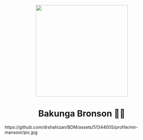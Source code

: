 <div align="center"><img src="[https://github.com/drshahizan/BDM/assets/51344005/profile/mir-mansoor/pic.jpg](https://github.com/drshahizan/learn-github/blob/main/profile/mir-mansoor/pic.jpg?raw=true)" width="300" /></div>
<h1 align="center">Bakunga Bronson 👨‍💻</h1>
https://github.com/drshahizan/BDM/assets/51344005/profile/mir-mansoor/pic.jpg
